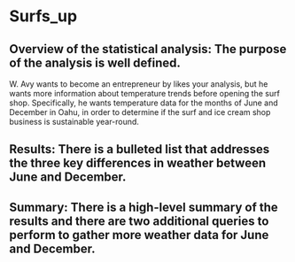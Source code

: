 # Surfs_up

## Overview of the statistical analysis: The purpose of the analysis is well defined.
W. Avy wants to become an entrepreneur by  likes your analysis, but he wants more information about temperature trends before opening the surf shop. Specifically, he wants temperature data for the months of June and December in Oahu, in order to determine if the surf and ice cream shop business is sustainable year-round.

## Results: There is a bulleted list that addresses the three key differences in weather between June and December.


## Summary: There is a high-level summary of the results and there are two additional queries to perform to gather more weather data for June and December.
